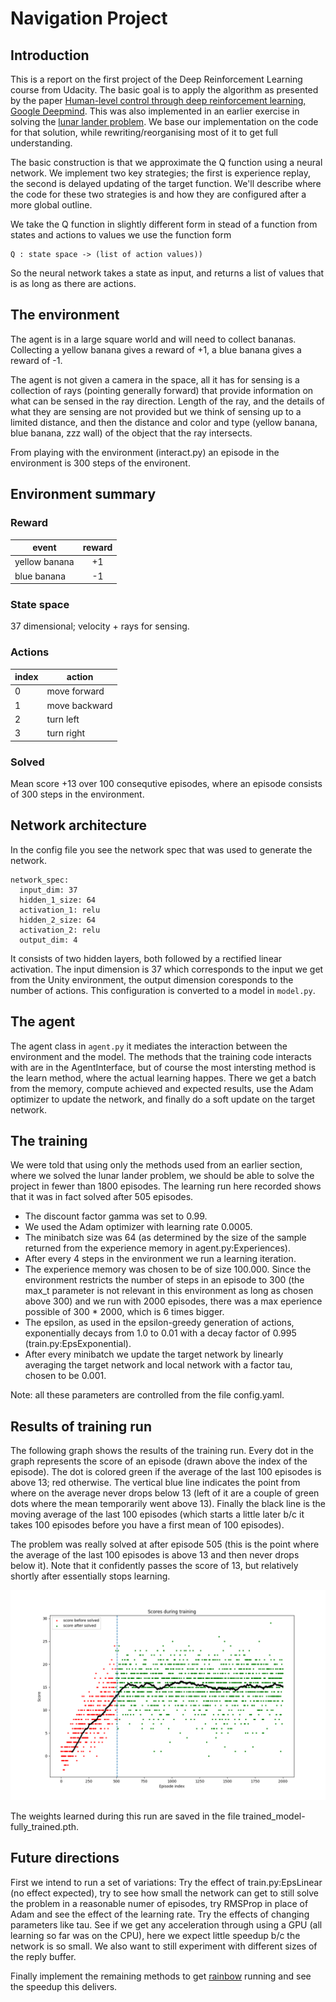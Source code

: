 # Navigation Project

## Introduction

This is a report on the first project of the Deep Reinforcement Learning course from Udacity.  The basic goal is to
apply the algorithm as presented by the paper
[Human-level control through deep reinforcement learning, Google Deepmind](https://storage.googleapis.com/deepmind-media/dqn/DQNNaturePaper.pdf).
This was also implemented in an earlier exercise in solving the
[lunar lander problem](https://gym.openai.com/envs/LunarLander-v2/).  We base our implementation on the code for that
solution, while rewriting/reorganising most of it to get full understanding.

The basic construction is that we approximate the Q function using a neural network.  We implement two key strategies;
the first is experience replay, the second is delayed updating of the target function.  We'll describe where the code
for these two strategies is and how they are configured after a more global outline.

We take the Q function in slightly different form in stead of a function from states and actions to values we use the
function form

    Q : state space -> (list of action values))

So the neural network takes a state as input, and returns a list of values that is as long as there are actions.

## The environment

The agent is in a large square world and will need to collect bananas. Collecting a yellow banana gives a reward of +1,
a blue banana gives a reward of -1.

The agent is not given a camera in the space, all it has for sensing is a collection of rays (pointing generally
forward) that provide information on what can be sensed in the ray direction.  Length of the ray, and the details of
what they are sensing are not provided but we think of sensing up to a limited distance, and then the distance and
color and type (yellow banana, blue banana, zzz wall) of the object that the ray intersects.

From playing with the environment (interact.py) an episode in the environment is 300 steps of the environent.

## Environment summary

### Reward

| event         | reward  |
|---------------|:-------:|
| yellow banana |   +1    |
| blue banana   |   -1    |

### State space

37 dimensional; velocity + rays for sensing.

### Actions

| index   | action        |
|---------|---------------|
| 0       | move forward  |
| 1       | move backward |
| 2       | turn left     |
| 3       | turn right    |

### Solved

Mean score +13 over 100 consequtive episodes, where an episode consists of 300 steps in the environment.

## Network architecture

In the config file you see the network spec that was used to generate the network.

    network_spec:
      input_dim: 37
      hidden_1_size: 64
      activation_1: relu
      hidden_2_size: 64
      activation_2: relu
      output_dim: 4

It consists of two hidden layers, both followed by a rectified linear activation.  The input dimension is 37 which
corresponds to the input we get from the Unity environment, the output dimension coresponds to the number of actions.
This configuration is converted to a model in `model.py`.

## The agent

The agent class in `agent.py` it mediates the interaction between the environment and the model.  The methods that
the training code interacts with are in the AgentInterface, but of course the most intersting method is the learn
method, where the actual learning happes.  There we get a batch from the memory, compute achieved and expected results,
use the Adam optimizer to update the network, and finally do a soft update on the target network.

## The training

We were told that using only the methods used from an earlier section, where we solved the lunar lander problem,
we should be able to solve the project in fewer than 1800 episodes.  The learning run here recorded shows that it was
in fact solved after 505 episodes.

- The discount factor gamma was set to 0.99.
- We used the Adam optimizer with learning rate 0.0005.
- The minibatch size was 64 (as determined by the size of the sample returned from the experience memory
  in agent.py:Experiences).
- After every 4 steps in the environment we run a learning iteration.
- The experience memory was chosen to be of size 100.000.  Since the environment restricts the number of steps in an
  episode to 300 (the max_t parameter is not relevant in this environment as long as chosen
  above 300) and we run with 2000 episodes, there was a max eperience possible of 300 * 2000, which is 6 times bigger.
- The epsilon, as used in the epsilon-greedy generation of actions, exponentially decays from 1.0 to 0.01 with a
  decay factor of 0.995 (train.py:EpsExponential).
- After every minibatch we update the target network by linearly averaging the target network and local network with
  a factor tau, chosen to be 0.001.
  
Note: all these parameters are controlled from the file config.yaml.

## Results of training run

The following graph shows the results of the training run.  Every dot in the graph represents the score of an
episode (drawn above the index of the episode).  The dot is colored green if the average of the last 100 episodes
is above 13; red otherwise.  The vertical blue line indicates the point from where on the average never drops below
13 (left of it are a couple of green dots where the mean temporarily went above 13).  Finally the black line is the
moving average of the last 100 episodes (which starts a little later b/c it takes 100 episodes before you have a first
mean of 100 episodes).

The problem was really solved at after episode 505 (this is the point where the average of the last 100 episodes is
above 13 and then never drops below it).  Note that it confidently passes the score of 13, but relatively shortly
after essentially stops learning.

![scores graph](images/scoreplot.png)

The weights learned during this run are saved in the file trained_model-fully_trained.pth.

## Future directions

First we intend to run a set of variations:  Try the effect of train.py:EpsLinear (no effect expected), try to see how
small the network can get to still solve the problem in a reasonable numer of episodes, try RMSProp in place of Adam and
see the effect of the learning rate.  Try the effects of changing parameters like tau. See if we get any acceleration
through using a GPU (all learning so far was on the CPU), here we expect little speedup b/c the network is so small.  We
also want to still experiment with different sizes of the reply buffer.

Finally implement the remaining methods to get [rainbow](https://arxiv.org/abs/1710.02298) running and see the speedup
this delivers.